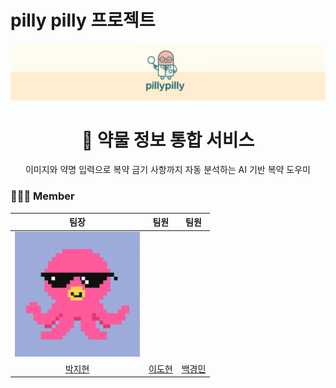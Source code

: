 # pilly pilly 프로젝트

![메인 이미지](images/pilly_main_image.png)

<h1 align="center">💊 약물 정보 통합 서비스</h1>
<p align="center">이미지와 약명 입력으로 복약 금기 사항까지 자동 분석하는 AI 기반 복약 도우미</p>

### 👩🏻‍⚕️ Member

|팀장|팀원|팀원|
| :-: | :-: | :-: |
| <img src="https://github.com/baekgangmin/pilly-pilly/blob/main/images/%ED%94%84%EB%A1%9C%ED%95%84.png" width="200"> |<img src="" width="200"> |<img src="" width="200"> |
|[박지현](https://github.com/jihyeon602)|[이도현](https://github.com/)|[백경민](https://github.com/baekgangmin)|
<br>
